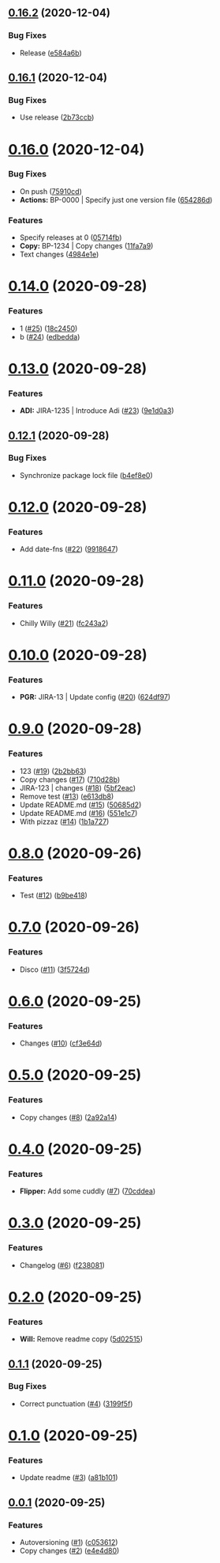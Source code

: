 ## [0.16.2](https://github.com/willclark/cuddly-disco/compare/v0.16.1...v0.16.2) (2020-12-04)


### Bug Fixes

* Release ([e584a6b](https://github.com/willclark/cuddly-disco/commit/e584a6b119d34160af82369376ce7d6de4699a10))



## [0.16.1](https://github.com/willclark/cuddly-disco/compare/v0.16.0...v0.16.1) (2020-12-04)


### Bug Fixes

* Use release ([2b73ccb](https://github.com/willclark/cuddly-disco/commit/2b73ccbc5b7b5358503e7f23afd084e509c1f317))



# [0.16.0](https://github.com/willclark/cuddly-disco/compare/v0.14.0...v0.16.0) (2020-12-04)


### Bug Fixes

* On push ([75910cd](https://github.com/willclark/cuddly-disco/commit/75910cdd6cd2b1e07402fad4b34755ecc087b228))
* **Actions:** BP-0000 | Specify just one version file ([654286d](https://github.com/willclark/cuddly-disco/commit/654286dd3c106de6702ad6ff20657aec02ea8e7b))


### Features

* Specify releases at 0 ([05714fb](https://github.com/willclark/cuddly-disco/commit/05714fb1cfefc85b8596fe54023140c169de1d24))
* **Copy:** BP-1234 | Copy changes ([11fa7a9](https://github.com/willclark/cuddly-disco/commit/11fa7a91290630c0eebf0506fc860334c5f45724))
* Text changes ([4984e1e](https://github.com/willclark/cuddly-disco/commit/4984e1ec1a96b25995080e2c61f3db1f0758eb9f))



# [0.14.0](https://github.com/willclark/cuddly-disco/compare/v0.13.0...v0.14.0) (2020-09-28)


### Features

* 1 ([#25](https://github.com/willclark/cuddly-disco/issues/25)) ([18c2450](https://github.com/willclark/cuddly-disco/commit/18c245084c276edeaa0a3a67393d89d44ae52e43))
* b ([#24](https://github.com/willclark/cuddly-disco/issues/24)) ([edbedda](https://github.com/willclark/cuddly-disco/commit/edbedda1397429a3853f112fffbdca55ec101322))



# [0.13.0](https://github.com/willclark/cuddly-disco/compare/v0.12.1...v0.13.0) (2020-09-28)


### Features

* **ADI:** JIRA-1235 | Introduce Adi ([#23](https://github.com/willclark/cuddly-disco/issues/23)) ([9e1d0a3](https://github.com/willclark/cuddly-disco/commit/9e1d0a3fa17af47d664fd05c8dd1857b836d9931))



## [0.12.1](https://github.com/willclark/cuddly-disco/compare/v0.12.0...v0.12.1) (2020-09-28)


### Bug Fixes

* Synchronize package lock file ([b4ef8e0](https://github.com/willclark/cuddly-disco/commit/b4ef8e0a09e5cfc2ecee9210ddccec8e90d0feaa))



# [0.12.0](https://github.com/willclark/cuddly-disco/compare/v0.11.0...v0.12.0) (2020-09-28)


### Features

* Add date-fns ([#22](https://github.com/willclark/cuddly-disco/issues/22)) ([9918647](https://github.com/willclark/cuddly-disco/commit/9918647a117f9be8dfd3d40e7e85f654f7c572f2))



# [0.11.0](https://github.com/willclark/cuddly-disco/compare/v0.10.0...v0.11.0) (2020-09-28)


### Features

* Chilly Willy ([#21](https://github.com/willclark/cuddly-disco/issues/21)) ([fc243a2](https://github.com/willclark/cuddly-disco/commit/fc243a22aba81cfe993385c3352d1699a4374eb9))



# [0.10.0](https://github.com/willclark/cuddly-disco/compare/v0.9.0...v0.10.0) (2020-09-28)


### Features

* **PGR:** JIRA-13 | Update config ([#20](https://github.com/willclark/cuddly-disco/issues/20)) ([624df97](https://github.com/willclark/cuddly-disco/commit/624df977d21b402f6f168bc3c7a19578ce5eb8e1))



# [0.9.0](https://github.com/willclark/cuddly-disco/compare/v0.8.0...v0.9.0) (2020-09-28)


### Features

* 123 ([#19](https://github.com/willclark/cuddly-disco/issues/19)) ([2b2bb63](https://github.com/willclark/cuddly-disco/commit/2b2bb6312047ce485c5ef93a2503db0b2a02c568))
* Copy changes ([#17](https://github.com/willclark/cuddly-disco/issues/17)) ([710d28b](https://github.com/willclark/cuddly-disco/commit/710d28bdee49fb91330e1e959ef5514a476d6626))
* JIRA-123 | changes ([#18](https://github.com/willclark/cuddly-disco/issues/18)) ([5bf2eac](https://github.com/willclark/cuddly-disco/commit/5bf2eace52fac659319f989390744cc8ff318a15))
* Remove test ([#13](https://github.com/willclark/cuddly-disco/issues/13)) ([e613db8](https://github.com/willclark/cuddly-disco/commit/e613db8466452d067ef04c014e8e7492a0b8cfb4))
* Update README.md ([#15](https://github.com/willclark/cuddly-disco/issues/15)) ([50685d2](https://github.com/willclark/cuddly-disco/commit/50685d2e8816b4ef408590a58f82140886bca64c))
* Update README.md ([#16](https://github.com/willclark/cuddly-disco/issues/16)) ([551e1c7](https://github.com/willclark/cuddly-disco/commit/551e1c75ac37793736de8f3f846c9690e3716d29))
* With pizzaz ([#14](https://github.com/willclark/cuddly-disco/issues/14)) ([1b1a727](https://github.com/willclark/cuddly-disco/commit/1b1a727d55f75847fd11de8fff3b1d8a409c1ea6))



# [0.8.0](https://github.com/willclark/cuddly-disco/compare/v0.7.0...v0.8.0) (2020-09-26)


### Features

* Test ([#12](https://github.com/willclark/cuddly-disco/issues/12)) ([b9be418](https://github.com/willclark/cuddly-disco/commit/b9be418db36ec3c104ea99fc42ea58d4e6889d60))



# [0.7.0](https://github.com/willclark/cuddly-disco/compare/v0.6.0...v0.7.0) (2020-09-26)


### Features

* Disco ([#11](https://github.com/willclark/cuddly-disco/issues/11)) ([3f5724d](https://github.com/willclark/cuddly-disco/commit/3f5724de596b9f97412398355e037128d99bf5a9))



# [0.6.0](https://github.com/willclark/cuddly-disco/compare/v0.5.0...v0.6.0) (2020-09-25)


### Features

* Changes ([#10](https://github.com/willclark/cuddly-disco/issues/10)) ([cf3e64d](https://github.com/willclark/cuddly-disco/commit/cf3e64d25e1416a64f4b80810c6b1d112728d16a))



# [0.5.0](https://github.com/willclark/cuddly-disco/compare/v0.4.0...v0.5.0) (2020-09-25)


### Features

* Copy changes ([#8](https://github.com/willclark/cuddly-disco/issues/8)) ([2a92a14](https://github.com/willclark/cuddly-disco/commit/2a92a14805adba4987542462bca00460fbdc857f))



# [0.4.0](https://github.com/willclark/cuddly-disco/compare/v0.3.0...v0.4.0) (2020-09-25)


### Features

* **Flipper:** Add some cuddly ([#7](https://github.com/willclark/cuddly-disco/issues/7)) ([70cddea](https://github.com/willclark/cuddly-disco/commit/70cddeae88289ce13e09830ffc7b387fb838135e))



# [0.3.0](https://github.com/willclark/cuddly-disco/compare/v0.2.0...v0.3.0) (2020-09-25)


### Features

* Changelog ([#6](https://github.com/willclark/cuddly-disco/issues/6)) ([f238081](https://github.com/willclark/cuddly-disco/commit/f2380818f64a67a1d103e5b800676314136ea622))



# [0.2.0](https://github.com/willclark/cuddly-disco/compare/v0.1.1...v0.2.0) (2020-09-25)


### Features

* **Will:** Remove readme copy ([5d02515](https://github.com/willclark/cuddly-disco/commit/5d025152f29cb9aa9545c42bad76fa74ffbb7103))



## [0.1.1](https://github.com/willclark/cuddly-disco/compare/v0.1.0...v0.1.1) (2020-09-25)


### Bug Fixes

* Correct punctuation ([#4](https://github.com/willclark/cuddly-disco/issues/4)) ([3199f5f](https://github.com/willclark/cuddly-disco/commit/3199f5fbcc30e8ca051e27dc840176064224fea1))



# [0.1.0](https://github.com/willclark/cuddly-disco/compare/v0.0.1...v0.1.0) (2020-09-25)


### Features

* Update readme ([#3](https://github.com/willclark/cuddly-disco/issues/3)) ([a81b101](https://github.com/willclark/cuddly-disco/commit/a81b101ca2a26e1ff134c57dce25b14e6fcdb479))



## [0.0.1](https://github.com/willclark/cuddly-disco/compare/c053612ee9771d03945fbc9fcb309cb765505d6c...v0.0.1) (2020-09-25)


### Features

* Autoversioning ([#1](https://github.com/willclark/cuddly-disco/issues/1)) ([c053612](https://github.com/willclark/cuddly-disco/commit/c053612ee9771d03945fbc9fcb309cb765505d6c))
* Copy changes ([#2](https://github.com/willclark/cuddly-disco/issues/2)) ([e4e4d80](https://github.com/willclark/cuddly-disco/commit/e4e4d80c8b2c33ab47b0eab0c580c6f4d0f84be0))



